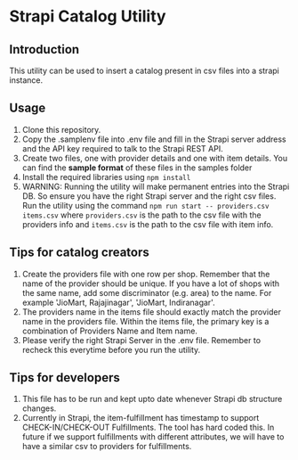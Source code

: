 # Strapi Catalog Utility

## Introduction

This utility can be used to insert a catalog present in csv files into a strapi instance.

## Usage

1. Clone this repository.
2. Copy the .samplenv file into .env file and fill in the Strapi server address and the API key required to talk to the Strapi REST API.
3. Create two files, one with provider details and one with item details. You can find the **sample format** of these files in the samples folder
4. Install the required libraries using `npm install`
5. WARNING: Running the utility will make permanent entries into the Strapi DB. So ensure you have the right Strapi server and the right csv files. Run the utility using the command `npm run start -- providers.csv items.csv` where `providers.csv` is the path to the csv file with the providers info and `items.csv` is the path to the csv file with item info.

## Tips for catalog creators

1. Create the providers file with one row per shop. Remember that the name of the provider should be unique. If you have a lot of shops with the same name, add some discriminator (e.g. area) to the name. For example 'JioMart, Rajajinagar', 'JioMart, Indiranagar'.
2. The providers name in the items file should exactly match the provider name in the providers file. Within the items file, the primary key is a combination of Providers Name and Item name.
3. Please verify the right Strapi Server in the .env file. Remember to recheck this everytime before you run the utility.

## Tips for developers

1. This file has to be run and kept upto date whenever Strapi db structure changes.
2. Currently in Strapi, the item-fulfillment has timestamp to support CHECK-IN/CHECK-OUT Fulfillments. The tool has hard coded this. In future if we support fulfillments with different attributes, we will have to have a similar csv to providers for fulfillments.
